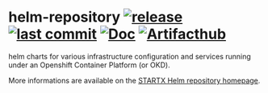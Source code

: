 # helm-repository [![release](https://img.shields.io/badge/release-v17.14.1-blue.svg)](https://github.com/startxfr/helm-repository/releases/tag/17.14.1) [![last commit](https://img.shields.io/github/last-commit/startxfr/helm-repository.svg)](https://github.com/startxfr/helm-repository) [![Doc](https://readthedocs.org/projects/helm-repository/badge)](https://helm-repository.readthedocs.io) [![Artifacthub](https://img.shields.io/badge/ArtifactHub-STARTX-blue.svg)](https://artifacthub.io/packages/search?repo=startx)

helm charts for various infrastructure configuration and services running under an Openshift Container Platform (or OKD). 

More informations are available on the [STARTX Helm repository homepage](https://helm-repository.readthedocs.io).
